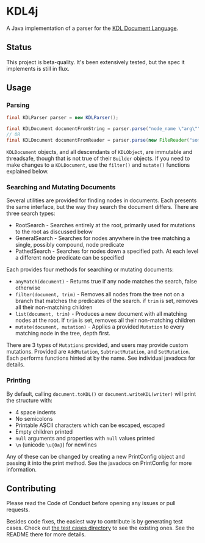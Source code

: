 # KDL4j

A Java implementation of a parser for the [KDL Document Language](https://github.com/kdl-org/kdl).

## Status

This project is beta-quality. It's been extensively tested, but the spec it implements is still in flux.

## Usage

### Parsing

```java
final KDLParser parser = new KDLParser();

final KDLDocument documentFromString = parser.parse("node_name \"arg\"")
// OR
final KDLDocument documentFromReader = parser.parse(new FileReader("some/file.kdl"))
```

`KDLDocument` objects, and all descendants of `KDLObject`, are immutable and threadsafe, though that is not true of their 
`Builder` objects. If you need to make changes to a `KDLDocument`, use the `filter()` and `mutate()` functions explained below.

### Searching and Mutating Documents

Several utilities are provided for finding nodes in documents. Each presents the same interface, but the way they search
the document differs. There are three search types:

* RootSearch - Searches entirely at the root, primarily used for mutations to the root as discussed below
* GeneralSearch - Searches for nodes anywhere in the tree matching a single, possibly compound, node predicate
* PathedSearch - Searches for nodes down a specified path. At each level a different node predicate can be specified

Each provides four methods for searching or mutating documents:

* `anyMatch(document)` - Returns true if any node matches the search, false otherwise
* `filter(document, trim)` - Removes all nodes from the tree not on a branch that matches the predicates of the search. if
  `trim` is set, removes all their non-matching children
* `list(document, trim)` - Produces a new document with all matching nodes at the root. If `trim` is set, removes all
  their non-matching children
* `mutate(document, mutation)` - Applies a provided `Mutation` to every matching node in the tree, depth first.

There are 3 types of `Mutations` provided, and users may provide custom mutations. Provided are `AddMutation`, 
`SubtractMutation`, and `SetMutation`. Each performs functions hinted at by the name. See individual javadocs for details.

### Printing

By default, calling `document.toKDL()` or `document.writeKDL(writer)` will print the structure with:
 
* 4 space indents
* No semicolons
* Printable ASCII characters which can be escaped, escaped
* Empty children printed
* `null` arguments and properties with `null` values printed
* `\n` (unicode `\u{0a}`) for newlines

Any of these can be changed by creating a new PrintConfig object and passing it into the print method. See the javadocs
on PrintConfig for more information.

## Contributing

Please read the Code of Conduct before opening any issues or pull requests.

Besides code fixes, the easiest way to contribute is by generating test cases. Check out 
[the test cases directory](https://github.com/hkolbeck/kdl4j/tree/trunk/src/test/resources/test_cases) to see the existing ones.
See the README there for more details.
